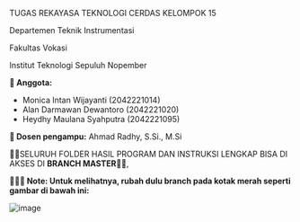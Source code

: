 TUGAS REKAYASA TEKNOLOGI CERDAS KELOMPOK 15

Departemen Teknik Instrumentasi

Fakultas Vokasi

Institut Teknologi Sepuluh Nopember

**🍉 Anggota:**
- Monica Intan Wijayanti (2042221014)
- Alan Darmawan Dewantoro (2042221020)
- Heydhy Maulana Syahputra (2042221095)

**🍉 Dosen pengampu:**
Ahmad Radhy, S.Si., M.Si

📌📌SELURUH FOLDER HASIL PROGRAM DAN INSTRUKSI LENGKAP BISA DI AKSES DI **BRANCH MASTER**📌📌, 

**📌📌📌 Note: Untuk melihatnya, rubah dulu branch pada kotak merah seperti gambar di bawah ini:**

![image](https://github.com/user-attachments/assets/4ca60902-e543-4d32-a113-aad5acc07ce9)


